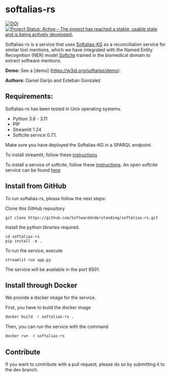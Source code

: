 # softalias-rs
[![DOI](https://zenodo.org/badge/DOI/10.5281/zenodo.8338240.svg)](https://doi.org/10.5281/zenodo.8338240)
[![Project Status: Active – The project has reached a stable, usable state and is being actively developed.](https://www.repostatus.org/badges/latest/active.svg)](https://www.repostatus.org/#active)

Softalias-rs is a service that uses [Softalias-KG](https://github.com/SoftwareUnderstanding/softalias-kg) as a reconciliation service for similar tool mentions, which we have integrated with the Named Entity Recognition (NER) model [Softcite](http://dx.doi.org/10.1145/3459637.3481936)  trained in the biomedical domain to extract software mentions. 

**Demo:** See a [demo] (https://w3id.org/softalias/demo).

**Authors:** Daniel Garijo and Esteban Gonzalez

## Requirements:
Softalias-rs has been tested in Unix operating systems.

- Python 3.8 - 3.11
- PIP
- Streamlit 1.24
- Softcite service 0.7.1.

Make sure you have deployed the Softalias-KG in a SPARQL endpoint.

To install streamlit, follow these [instructions](https://docs.streamlit.io/library/get-started/installation)

To install a service of softcite, follow these [instructions](https://github.com/softcite/software-mentions). An open softcite service can be found [here](https://cloud.science-miner.com/software/)

## Install from GitHub

To run softalias-rs, please follow the next steps:

Clone this GitHub repository

```
git clone https://github.com/SoftwareUnderstanding/softalias-rs.git
```

Install the python libraries required.

```
cd softalias-rs
pip install -e .
```
To run the service, execute

```
streamlit run app.py
```

The service will be available in the port 8501.

## Install through Docker

We provide a docker image for the service.

First, you have to build the docker image

```bash
docker build -t softalias-rs .
```

Then, you can run the service with the command

```bash
docker run -d softalias-rs
```
## Contribute

If you want to contribute with a pull request, please do so by submitting it to the dev branch.



